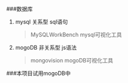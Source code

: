 ###数据库
1. mysql 关系型 sql语句
	
	>MySQLWorkBench mysql可视化工具
2. mogoDB 非关系型 js语法

	> mongovision mogoDB可视化工具

###本项目试用mogoDB中
